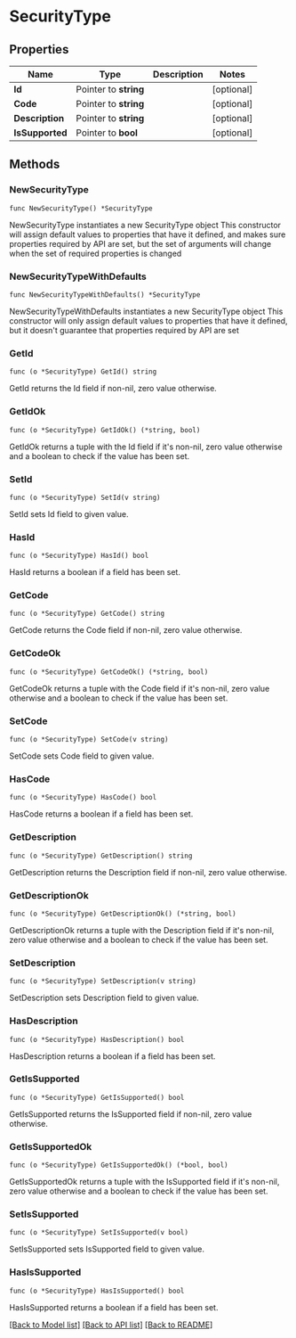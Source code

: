 # SecurityType

## Properties

Name | Type | Description | Notes
------------ | ------------- | ------------- | -------------
**Id** | Pointer to **string** |  | [optional] 
**Code** | Pointer to **string** |  | [optional] 
**Description** | Pointer to **string** |  | [optional] 
**IsSupported** | Pointer to **bool** |  | [optional] 

## Methods

### NewSecurityType

`func NewSecurityType() *SecurityType`

NewSecurityType instantiates a new SecurityType object
This constructor will assign default values to properties that have it defined,
and makes sure properties required by API are set, but the set of arguments
will change when the set of required properties is changed

### NewSecurityTypeWithDefaults

`func NewSecurityTypeWithDefaults() *SecurityType`

NewSecurityTypeWithDefaults instantiates a new SecurityType object
This constructor will only assign default values to properties that have it defined,
but it doesn't guarantee that properties required by API are set

### GetId

`func (o *SecurityType) GetId() string`

GetId returns the Id field if non-nil, zero value otherwise.

### GetIdOk

`func (o *SecurityType) GetIdOk() (*string, bool)`

GetIdOk returns a tuple with the Id field if it's non-nil, zero value otherwise
and a boolean to check if the value has been set.

### SetId

`func (o *SecurityType) SetId(v string)`

SetId sets Id field to given value.

### HasId

`func (o *SecurityType) HasId() bool`

HasId returns a boolean if a field has been set.

### GetCode

`func (o *SecurityType) GetCode() string`

GetCode returns the Code field if non-nil, zero value otherwise.

### GetCodeOk

`func (o *SecurityType) GetCodeOk() (*string, bool)`

GetCodeOk returns a tuple with the Code field if it's non-nil, zero value otherwise
and a boolean to check if the value has been set.

### SetCode

`func (o *SecurityType) SetCode(v string)`

SetCode sets Code field to given value.

### HasCode

`func (o *SecurityType) HasCode() bool`

HasCode returns a boolean if a field has been set.

### GetDescription

`func (o *SecurityType) GetDescription() string`

GetDescription returns the Description field if non-nil, zero value otherwise.

### GetDescriptionOk

`func (o *SecurityType) GetDescriptionOk() (*string, bool)`

GetDescriptionOk returns a tuple with the Description field if it's non-nil, zero value otherwise
and a boolean to check if the value has been set.

### SetDescription

`func (o *SecurityType) SetDescription(v string)`

SetDescription sets Description field to given value.

### HasDescription

`func (o *SecurityType) HasDescription() bool`

HasDescription returns a boolean if a field has been set.

### GetIsSupported

`func (o *SecurityType) GetIsSupported() bool`

GetIsSupported returns the IsSupported field if non-nil, zero value otherwise.

### GetIsSupportedOk

`func (o *SecurityType) GetIsSupportedOk() (*bool, bool)`

GetIsSupportedOk returns a tuple with the IsSupported field if it's non-nil, zero value otherwise
and a boolean to check if the value has been set.

### SetIsSupported

`func (o *SecurityType) SetIsSupported(v bool)`

SetIsSupported sets IsSupported field to given value.

### HasIsSupported

`func (o *SecurityType) HasIsSupported() bool`

HasIsSupported returns a boolean if a field has been set.


[[Back to Model list]](../README.md#documentation-for-models) [[Back to API list]](../README.md#documentation-for-api-endpoints) [[Back to README]](../README.md)


